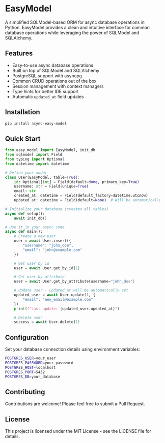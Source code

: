 # EasyModel

A simplified SQLModel-based ORM for async database operations in Python. EasyModel provides a clean and intuitive interface for common database operations while leveraging the power of SQLModel and SQLAlchemy.

## Features

- Easy-to-use async database operations
- Built on top of SQLModel and SQLAlchemy
- PostgreSQL support with asyncpg
- Common CRUD operations out of the box
- Session management with context managers
- Type hints for better IDE support
- Automatic `updated_at` field updates

## Installation

```bash
pip install async-easy-model
```

## Quick Start

```python
from easy_model import EasyModel, init_db
from sqlmodel import Field
from typing import Optional
from datetime import datetime

# Define your model
class User(EasyModel, table=True):
    id: Optional[int] = Field(default=None, primary_key=True)
    username: str = Field(unique=True)
    email: str
    created_at: datetime = Field(default_factory=datetime.utcnow)
    updated_at: datetime = Field(default=None)  # Will be automatically updated

# Initialize your database (creates all tables)
async def setup():
    await init_db()

# Use it in your async code
async def main():
    # Create a new user
    user = await User.insert({
        "username": "john_doe",
        "email": "john@example.com"
    })

    # Get user by id
    user = await User.get_by_id(1)

    # Get user by attribute
    user = await User.get_by_attribute(username="john_doe")

    # Update user - updated_at will be automatically set
    updated_user = await User.update(1, {
        "email": "new_email@example.com"
    })
    print(f"Last update: {updated_user.updated_at}")

    # Delete user
    success = await User.delete(1)
```

## Configuration

Set your database connection details using environment variables:

```bash
POSTGRES_USER=your_user
POSTGRES_PASSWORD=your_password
POSTGRES_HOST=localhost
POSTGRES_PORT=5432
POSTGRES_DB=your_database
```

## Contributing

Contributions are welcome! Please feel free to submit a Pull Request.

## License

This project is licensed under the MIT License - see the LICENSE file for details.
